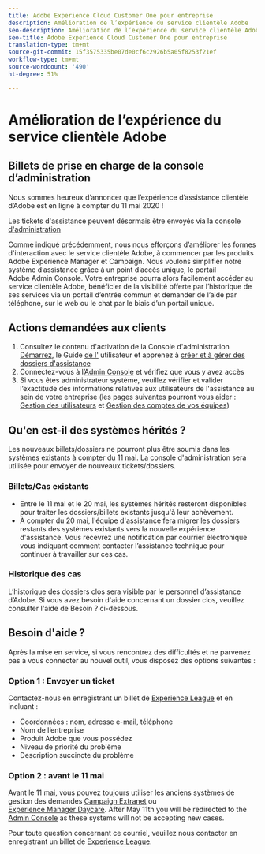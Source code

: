 ```yaml
---
title: Adobe Experience Cloud Customer One pour entreprise
description: Amélioration de l’expérience du service clientèle Adobe
seo-description: Amélioration de l’expérience du service clientèle Adobe
seo-title: Adobe Experience Cloud Customer One pour entreprise
translation-type: tm+mt
source-git-commit: 15f3575335be07de0cf6c2926b5a05f8253f21ef
workflow-type: tm+mt
source-wordcount: '490'
ht-degree: 51%

---
```



# Amélioration de l’expérience du service clientèle Adobe

## Billets de prise en charge de la console d’administration

Nous sommes heureux d’annoncer que l’expérience d’assistance clientèle d’Adobe est en ligne à compter du 11 mai 2020 !

Les tickets d&#39;assistance peuvent désormais être envoyés via la console [d&#39;administration](https://adminconsole.adobe.com/)

Comme indiqué précédemment, nous nous efforçons d’améliorer les formes d&#39;interaction avec le service clientèle Adobe, à commencer par les produits Adobe Experience Manager et Campaign. Nous voulons simplifier notre système d’assistance grâce à un point d’accès unique, le portail Adobe Admin Console. Votre entreprise pourra alors facilement accéder au service clientèle Adobe, bénéficier de la visibilité offerte par l’historique de ses services via un portail d’entrée commun et demander de l’aide par téléphone, sur le web ou le chat par le biais d’un portail unique.

## Actions demandées aux clients

1. Consultez le contenu d&#39;activation de la Console d&#39;administration [Démarrez](https://helpx.adobe.com/fr/enterprise/get-started.html), le Guide [de l&#39;](https://helpx.adobe.com/fr/enterprise/managing/user-guide.html) utilisateur et apprenez à [créer et à gérer des dossiers d&#39;assistance](https://helpx.adobe.com/enterprise/using/support-and-expert-services.html)
1. Connectez-vous à l’[Admin Console](https://adminconsole.adobe.com/) et vérifiez que vous y avez accès
1. Si vous êtes administrateur système, veuillez vérifier et valider l’exactitude des informations relatives aux utilisateurs de l&#39;assistance au sein de votre entreprise (les pages suivantes pourront vous aider : [Gestion des utilisateurs](https://helpx.adobe.com/fr/enterprise/using/users.html) et [Gestion des comptes de vos équipes](https://helpx.adobe.com/fr/enterprise/using/accounts.html))

## Qu&#39;en est-il des systèmes hérités ?

Les nouveaux billets/dossiers ne pourront plus être soumis dans les systèmes existants à compter du 11 mai.  La console [](https://adminconsole.adobe.com/) d&#39;administration sera utilisée pour envoyer de nouveaux tickets/dossiers.

### Billets/Cas existants

* Entre le 11 mai et le 20 mai, les systèmes hérités resteront disponibles pour traiter les dossiers/billets existants jusqu&#39;à leur achèvement.
* À compter du 20 mai, l&#39;équipe d&#39;assistance fera migrer les dossiers restants des systèmes existants vers la nouvelle expérience d&#39;assistance.  Vous recevrez une notification par courrier électronique vous indiquant comment contacter l’assistance technique pour continuer à travailler sur ces cas.

### Historique des cas

L’historique des dossiers clos sera visible par le personnel d’assistance d’Adobe.  Si vous avez besoin d&#39;aide concernant un dossier clos, veuillez consulter l&#39;aide de Besoin ? ci-dessous.

## Besoin d&#39;aide ?

Après la mise en service, si vous rencontrez des difficultés et ne parvenez pas à vous connecter au nouvel outil, vous disposez des options suivantes :

### Option 1 : Envoyer un ticket

Contactez-nous en enregistrant un billet de [Experience League](https://experienceleague.adobe.com/?support-solution=General#support) et en incluant :

* Coordonnées : nom, adresse e-mail, téléphone
* Nom de l’entreprise
* Produit Adobe que vous possédez
* Niveau de priorité du problème
* Description succincte du problème

### Option 2 : avant le 11 mai

Avant le 11 mai, vous pouvez toujours utiliser les anciens systèmes de gestion des demandes [Campaign Extranet](https://support.neolane.net/webApp/extranetLogin) ou [Experience Manager Daycare](https://daycare.day.com/home.html).  After May 11th you will be redirected to the [Admin Console](https://adminconsole.adobe.com/) as these systems will not be accepting new cases.

Pour toute question concernant ce courriel, veuillez nous contacter en enregistrant un billet de [Experience League](https://experienceleague.adobe.com/?support-solution=General#support).
